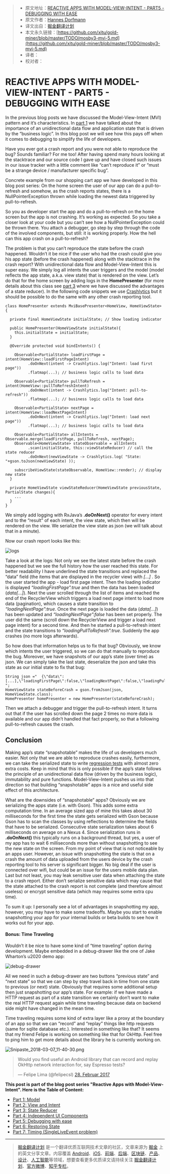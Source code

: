 > * 原文地址：[REACTIVE APPS WITH MODEL-VIEW-INTENT - PART5 - DEBUGGING WITH EASE](http://hannesdorfmann.com/android/mosby3-mvi-5)
> * 原文作者：[Hannes Dorfmann](http://hannesdorfmann.com/)
> * 译文出自：[掘金翻译计划](https://github.com/xitu/gold-miner)
> * 本文永久链接：[https://github.com/xitu/gold-miner/blob/master/TODO/mosby3-mvi-5.md](https://github.com/xitu/gold-miner/blob/master/TODO/mosby3-mvi-5.md)
> * 译者：
> * 校对者：

# REACTIVE APPS WITH MODEL-VIEW-INTENT - PART5 - DEBUGGING WITH EASE

In the previous blog posts we have discussed the Model-View-Intent (MVI) pattern and it’s characteristics. In [part 1](http://hannesdorfmann.com/android/mosby3-mvi-1) we have talked about the importance of an unidirectional data flow and application state that is driven by the “business logic”. In this blog post we will see how this pays off when it comes to debugging to simplify the life of developers.

Have you ever got a crash report and you were not able to reproduce the bug? Sounds familiar? For me too! After having spend many hours looking at the stacktrace and our source code I gave up and have closed such issues in our issue tracker with a little comment like “can’t reproduce it” or “must be a strange device / manufacturer specific bug”.

Concrete example from our shopping cart app we have developed in this blog post series: On the home screen the user of our app can do a pull-to-refresh and somehow, as the crash reports states, there is a NullPointerException thrown while loading the newest data triggered by pull-to-refresh.

So you as developer start the app and do a pull-to-refresh on the home screen but the app is not crashing. It’s working as expected. So you take a closer look at your code but you can’t see how a NullPointerException could be thrown there. You attach a debugger, go step by step through the code of the involved components, but still: it is working properly. How the hell can this app crash on a pull-to-refresh?

The problem is that you can’t reproduce the state before the crash happened. Wouldn’t it be nice if the user who had the crash could give you his app state (before the crash happened) along with the stacktrace in the crash report? With unidirectional data flow and Model-View-Intent this is super easy. We simply log all intents the user triggers and the model (model reflects the app state, a.k.a. view state) that is rendered on the view. Let’s do that for the home screen by adding logs in the **HomePresenter** (for more details about this class see [part 3](http://hannesdorfmann.com/android/mosby3-mvi-1) where we have discussed the advantages of a state reducer). In the following code snippets we use [Crashlytics](https://fabric.io/kits/ios/crashlytics) but it should be possible to do the same with any other crash reporting tool.

```
class HomePresenter extends MviBasePresenter<HomeView, HomeViewState> {

  private final HomeViewState initialState; // Show loading indicator

  public HomePresenter(HomeViewState initialState){
    this.initialState = initialState;
  }

  @Override protected void bindIntents() {

    Observable<PartialState> loadFirstPage = intent(HomeView::loadFirstPageIntent)
          .doOnNext(intent -> Crashlytics.log("Intent: load first page"))
          .flatmap(...); // business logic calls to load data

    Observable<PartialState> pullToRefresh = intent(HomeView::pullToRefreshIntent)
          .doOnNext(intent -> Crashlytics.log("Intent: pull-to-refresh"))
          .flatmap(...); // business logic calls to load data

    Observable<PartialState> nextPage = intent(HomeView::loadNextPageIntent)
          .doOnNext(intent -> Crashlytics.log("Intent: load next page"))
          .flatmap(...); // business logic calls to load data

    Observable<PartialState> allIntents = Observable.merge(loadFirstPage, pullToRefresh, nextPage);
    Observable<HomeViewState> stateObservable = allIntents
          .scan(initialState, this::viewStateReducer) // call the state reducer
          .doOnNext(newViewState -> Crashlytics.log( "State: "+gson.toJson(newViewState) ));

    subscribeViewState(stateObservable, HomeView::render); // display new state
  }

  private HomeViewState viewStateReducer(HomeViewState previousState, PartialState changes){
    ...
  }
}
```

We simply add logging with RxJava’s **.doOnNext()** operator for every intent and to the “result” of each intent, the view state, which then will be rendered on the view. We serialize the view state as json (we will talk about that in a minute).

Now our crash report looks like this:

![logs](http://hannesdorfmann.com/images/mvi-mosby3/crashlytics-mvi-logs.png)

Take a look at the logs: Not only we see the latest state before the crash happened but we see the full history how the user reached this state. For better readability I have underlined the state transitions and replaced the “data” field (the items that are displayed in the recycler view) with _[…]_ . So the user started the app - load first page intent. Then the loading indicator is displayed _“loadingFirstPage”:true_ and then the data has been loaded (_data[…]_). Next the user scrolled through the list of items and reached the end of the RecyclerView which triggers a load next page intent to load more data (pagination), which causes a state transition to _“loadingNextPage”:true_. Once the next page is loaded the data (_data[…]_) has been updated and _“loadingNextPage”:false_ has been set properly. The user did the same (scroll down the RecyclerView and trigger a load next page intent) for a second time. And then he started a pull-to-refresh intent and the state transitions to _“loadingPullToRefresh”:true_. Suddenly the app crashes (no more logs afterwards).

So how does that information helps us to fix that bug? Obviously, we know which intents the user triggered, so we can do that manually to reproduce the bug. Moreover, we have snapshots of our app’s state (over time) as json. We can simply take the last state, deserialize the json and take this state as our initial state to fix that bug:

```
String json ="  {\"data\":[...],\"loadingFirstPage\":false,\"loadingNextPage\":false,\"loadingPullToRefresh\":false} ";
HomeViewState stateBeforeCrash = gson.fromJson(json, HomeViewState.class);
HomePresenter homePresenter = new HomePresenter(stateBeforeCrash);
```

Then we attach a debugger and trigger the pull-to-refresh intent. It turns out that if the user has scrolled down the page 2 times no more data is available and our app didn’t handled that fact properly, so that a following pull-to-refresh causes the crash.

## Conclusion

Making app’s state “snapshotable” makes the life of us developers much easier. Not only that we are able to reproduce crashes easily, furthermore, we can take the serialized state to write [regression tests](https://en.wikipedia.org/wiki/Regression_testing) with almost zero extra costs. Keep in mind that this is only possible if the app’s state follows the principle of an unidirectional data flow (driven by the business logic), immutability and pure functions. Model-View-Intent pushes us into that direction so that building “snapshotable” apps is a nice and useful side effect of this architecture.

What are the downsides of “snapshotable” apps? Obviously we are serializing the apps state (i.e. with Gson). This adds some extra computation time. In an average sized app of mine this takes about 30 milliseconds for the first time the state gets serialized with Gson because Gson has to scan the classes by using reflections to determine the fields that have to be serialized. Consecutive state serialization takes about 6 milliseconds on average on a Nexus 4. Since serialization runs in **.doOnNext()** this typically runs on a background thread, but yes, a user of my app has to wait 6 milliseconds more than without snapshotting to see the new state on the screen. From my point of view that is not noticeable by an apps user. However, an issue with snapshotting the state is that on a crash the amount of data uploaded from the users device by the crash reporting tool to his server is significant bigger. No big deal if the user is connected over wifi, but could be an issue for the users mobile data plan. Last but not least, you may leak sensitive user data when attaching the state to a crash report. Either don’t serialize sensitive data which may cause that the state attached to the crash report is not complete (and therefore almost useless) or encrypt sensitive data (which may requires some extra cpu time).

To sum it up: I personally see a lot of advantages in snapshotting my app, however, you may have to make some tradeoffs. Maybe you start to enable snapshotting your app for your internal builds or beta builds to see how it works out for your app.

#### Bonus: Time Traveling

Wouldn’t it be nice to have some kind of “time traveling” option during development. Maybe embedded in a debug-drawer like the one of Jake Wharton’s u2020 demo app:

![debug-drawer](http://hannesdorfmann.com/images/mvi-mosby3/u2020-debug-drawer.gif)

All we need in such a debug-drawer are two buttons “previous state” and “next state” so that we can step by step travel back in time from one state to previous (or next) state. Obviously that requires some additional setup then just snapshotting our app’s state. For example: if we have made a HTTP request as part of a state transition we certainly don’t want to make the real HTTP request again while time traveling because data on backend side might have changed in the mean time.

Time traveling requires some kind of extra layer like a proxy at the boundary of an app so that we can “record” and “replay” things like http requests (same for sqlite database etc.). Interested in something like that? It seems that my friend Felipe is working on something like that for OkHttp. Feel free to ping him to get more details about the library he is currently working on.

![Snipaste_2018-03-07_11-40-30.png](https://i.loli.net/2018/03/07/5a9f5f80ca8f0.png)

> Would you find useful an Android library that can record and replay OkHttp network interaction for, say Espresso tests?
> 
> — Felipe Lima (@felipecsl) [28\. Februar 2017](https://twitter.com/felipecsl/status/836380525380026368)

**This post is part of the blog post series "Reactive Apps with Model-View-Intent".
Here is the Table of Content:**

*   [Part 1: Model](http://hannesdorfmann.com/android/mosby3-mvi-1)
*   [Part 2: View and Intent](http://hannesdorfmann.com/android/mosby3-mvi-2)
*   [Part 3: State Reducer](http://hannesdorfmann.com/android/mosby3-mvi-3)
*   [Part 4: Independent UI Components](http://hannesdorfmann.com/android/mosby3-mvi-4)
*   [Part 5: Debugging with ease](http://hannesdorfmann.com/android/mosby3-mvi-5)
*   [Part 6: Restoring State](http://hannesdorfmann.com/android/mosby3-mvi-6)
*   [Part 7: Timing (SingleLiveEvent problem)](http://hannesdorfmann.com/android/mosby3-mvi-7)


---

> [掘金翻译计划](https://github.com/xitu/gold-miner) 是一个翻译优质互联网技术文章的社区，文章来源为 [掘金](https://juejin.im) 上的英文分享文章。内容覆盖 [Android](https://github.com/xitu/gold-miner#android)、[iOS](https://github.com/xitu/gold-miner#ios)、[前端](https://github.com/xitu/gold-miner#前端)、[后端](https://github.com/xitu/gold-miner#后端)、[区块链](https://github.com/xitu/gold-miner#区块链)、[产品](https://github.com/xitu/gold-miner#产品)、[设计](https://github.com/xitu/gold-miner#设计)、[人工智能](https://github.com/xitu/gold-miner#人工智能)等领域，想要查看更多优质译文请持续关注 [掘金翻译计划](https://github.com/xitu/gold-miner)、[官方微博](http://weibo.com/juejinfanyi)、[知乎专栏](https://zhuanlan.zhihu.com/juejinfanyi)。
